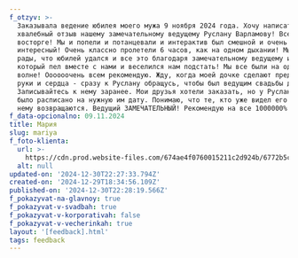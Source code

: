 ```yaml
---
f_otzyv: >-
  Заказывала ведение юбилея моего мужа 9 ноября 2024 года. Хочу написать
  хвалебный отзыв нашему замечательному ведущему Руслану Варламову! Все гости в
  восторге! Мы и попели и потанцевали и интерактив был смешной и очень
  интересный! Очень классно пролетели 6 часов, как на одном дыхании! Мы очень
  рады, что юбилей удался и все это благодаря замечательному ведущему и диджею,
  который пел вместе с нами и веселился нам подстать! Мы все были на одной
  волне! Оооооочень всем рекомендую. Жду, когда моей дочке сделают предложение
  руки и сердца - сразу к Руслану обращусь, чтобы был ведущим свадьбы дочки!
  Записывайтесь к нему заранее. Мои друзья хотели заказать, но у Руслана уже
  было расписано на нужную им дату. Понимаю, что те, кто уже видел его работу к
  нему возвращаются. Ведущий ЗАМЕЧАТЕЛЬНЫЙ! Рекомендую на все 1000000%
f_data-opcionalno: 09.11.2024
title: Мария
slug: mariya
f_foto-klienta:
  url: >-
    https://cdn.prod.website-files.com/674ae4f0760015211c2d924b/6772b5cbb2e956bd625a50c7_photo_2024-12-29_23-23-20.jpg
  alt: null
updated-on: '2024-12-30T22:27:33.794Z'
created-on: '2024-12-29T18:34:56.109Z'
published-on: '2024-12-30T22:28:19.566Z'
f_pokazyvat-na-glavnoy: true
f_pokazyvat-v-svadbah: true
f_pokazyvat-v-korporativah: false
f_pokazyvat-v-vecherinkah: true
layout: '[feedback].html'
tags: feedback
---
```



